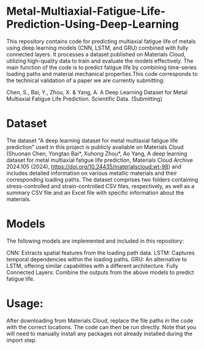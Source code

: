 # Metal-Multiaxial-Fatigue-Life-Prediction-Using-Deep-Learning
This repository contains code for predicting multiaxial fatigue life of metals using deep learning models (CNN, LSTM, and GRU) combined with fully connected layers. It processes a dataset published on Materials Cloud, utilizing high-quality data to train and evaluate the models effectively. The main function of the code is to predict fatigue life by combining time-series loading paths and material mechanical properties.This code corresponds to the technical validation of a paper we are currently submitting: 

Chen, S., Bai, Y., Zhou, X. & Yang, A. A Deep Learning Dataset for Metal Multiaxial Fatigue Life Prediction. Scientific Data. (Submitting)
# Dataset
The dataset "A deep learning dataset for metal multiaxial fatigue life prediction" used in this project is publicly available on Materials Cloud (Shuonan Chen, Yongtao Bai*, Xuhong Zhou*, Ao Yang, A deep learning dataset for metal multiaxial fatigue life prediction, Materials Cloud Archive 2024.105 (2024), https://doi.org/10.24435/materialscloud:wt-98) and includes detailed information on various metallic materials and their corresponding loading paths. The dataset comprises two folders containing stress-controlled and strain-controlled CSV files, respectively, as well as a summary CSV file and an Excel file with specific information about the materials.
# Models
The following models are implemented and included in this repository:

CNN: Extracts spatial features from the loading path data.
LSTM: Captures temporal dependencies within the loading paths.
GRU: An alternative to LSTM, offering similar capabilities with a different architecture.
Fully Connected Layers: Combine the outputs from the above models to predict fatigue life.

# Usage: 
After downloading from Materials Cloud, replace the file paths in the code with the correct locations. The code can then be run directly. Note that you will need to manually install any packages not already installed during the import step.
